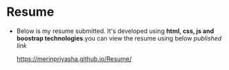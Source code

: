 # Resume
- Below is my resume submitted. It's developed using **html, css, js and boostrap technologies**.you can view the resume using below _*published link*_

  https://merinpriyasha.github.io/Resume/
